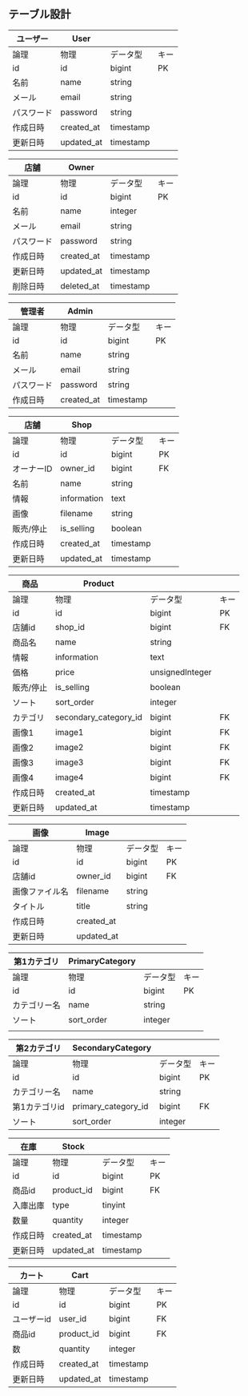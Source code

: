 ## テーブル設計
| ユーザー  | User       |           |    |
|-------|------------|-----------|----|
| 論理    | 物理         | データ型      | キー |
| id    | id         | bigint    | PK |
| 名前    | name       | string    |    |
| メール   | email      | string    |    |
| パスワード | password   | string    |    |
| 作成日時  | created_at | timestamp |    |
| 更新日時  | updated_at | timestamp |    |

| 店舗    | Owner      |           |    |
|-------|------------|-----------|----|
| 論理    | 物理         | データ型      | キー |
| id    | id         | bigint    | PK |
| 名前    | name       | integer   |    |
| メール   | email      | string    |    |
| パスワード | password   | string    |    |
| 作成日時  | created_at | timestamp |    |
| 更新日時  | updated_at | timestamp |    |
| 削除日時  | deleted_at | timestamp |    |

| 管理者   | Admin      |           |    |
|-------|------------|-----------|----|
| 論理    | 物理         | データ型      | キー |
| id    | id         | bigint    | PK |
| 名前    | name       | string    |    |
| メール   | email      | string    |    |
| パスワード | password   | string    |    |
| 作成日時  | created_at | timestamp |    |

| 店舗     | Shop        |           |    |
|--------|-------------|-----------|----|
| 論理     | 物理          | データ型      | キー |
| id     | id          | bigint    | PK |
| オーナーID | owner_id    | bigint    | FK |
| 名前     | name        | string    |    |
| 情報     | information | text      |    |
| 画像     | filename    | string    |    |
| 販売/停止  | is_selling  | boolean   |    |
| 作成日時   | created_at  | timestamp |    |
| 更新日時   | updated_at  | timestamp |    |

| 商品    | Product               |                 |    |
|-------|-----------------------|-----------------|----|
| 論理    | 物理                    | データ型            | キー |
| id    | id                    | bigint          | PK |
| 店舗id  | shop_id               | bigint          | FK |
| 商品名   | name                  | string          |    |
| 情報    | information           | text            |    |
| 価格    | price                 | unsignedInteger |    |
| 販売/停止 | is_selling            | boolean         |    |
| ソート   | sort_order            | integer         |    |
| カテゴリ  | secondary_category_id | bigint          | FK |
| 画像1   | image1                | bigint          | FK |
| 画像2   | image2                | bigint          | FK |
| 画像3   | image3                | bigint          | FK |
| 画像4   | image4                | bigint          | FK |
| 作成日時  | created_at            | timestamp       |    |
| 更新日時  | updated_at            | timestamp       |    |

| 画像      | Image      |        |    |
|---------|------------|--------|----|
| 論理      | 物理         | データ型   | キー |
| id      | id         | bigint | PK |
| 店舗id    | owner_id   | bigint | FK |
| 画像ファイル名 | filename   | string |    |
| タイトル    | title      | string |    |
| 作成日時    | created_at |        |    |
| 更新日時    | updated_at |        |    |

| 第1カテゴリ | PrimaryCategory |         |    |
|--------|-----------------|---------|----|
| 論理     | 物理              | データ型    | キー |
| id     | id              | bigint  | PK |
| カテゴリー名 | name            | string  |    |
| ソート    | sort_order      | integer |    |
|        |                 |         |    |

| 第2カテゴリ   | SecondaryCategory   |         |    |
|----------|---------------------|---------|----|
| 論理       | 物理                  | データ型    | キー |
| id       | id                  | bigint  | PK |
| カテゴリー名   | name                | string  |    |
| 第1カテゴリid | primary_category_id | bigint  | FK |
| ソート      | sort_order          | integer |    |

| 在庫   | Stock      |           |    |
|------|------------|-----------|----|
| 論理   | 物理         | データ型      | キー |
| id   | id         | bigint    | PK |
| 商品id | product_id | bigint    | FK |
| 入庫出庫 | type       | tinyint   |    |
| 数量   | quantity   | integer   |    |
| 作成日時 | created_at | timestamp |    |
| 更新日時 | updated_at | timestamp |    |

| カート    | Cart       |           |    |
|--------|------------|-----------|----|
| 論理     | 物理         | データ型      | キー |
| id     | id         | bigint    | PK |
| ユーザーid | user_id    | bigint    | FK |
| 商品id   | product_id | bigint    | FK |
| 数      | quantity   | integer   |    |
| 作成日時   | created_at | timestamp |    |
| 更新日時   | updated_at | timestamp |    |